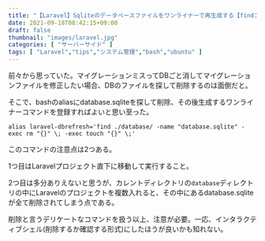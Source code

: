 ```yaml
---
title: "【Laravel】Sqliteのデータベースファイルをワンライナーで再生成する【findコマンド+-exec評価式+alias】"
date: 2021-09-18T08:42:15+09:00
draft: false
thumbnail: "images/laravel.jpg"
categories: [ "サーバーサイド" ]
tags: [ "Laravel","tips","システム管理","bash","ubuntu" ]
---
```


前々から思っていた。マイグレーションミスってDBごと消してマイグレーションファイルを修正したい場合、DBのファイルを探して削除するのは面倒だと。

そこで、bashのaliasにdatabase.sqliteを探して削除、その後生成するワンライナーコマンドを登録すればよいと思い至った。

    alias laravel-dbrefresh='find ./database/ -name "database.sqlite" -exec rm "{}" \; -exec touch "{}" \;'

このコマンドの注意点は2つある。

1つ目はLaravelプロジェクト直下に移動して実行すること。

2つ目は多分ありえないと思うが、カレントディレクトリの`database`ディレクトリの中にLaravelのプロジェクトを複数入れると、その中にあるdatabase.sqliteが全て削除されてしまう点である。

削除と言うデリケートなコマンドを扱う以上、注意が必要。一応、インタラクティブシェル(削除するか確認する形式)にしたほうが良いかも知れない。

